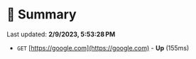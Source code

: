 # 📖 Summary
Last updated: **2/9/2023, 5:53:28 PM**

- `GET` [https://google.com](https://google.com) - **Up** (155ms)
